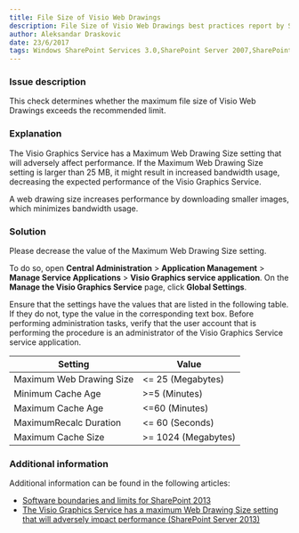 ```yaml
---
title: File Size of Visio Web Drawings
description: File Size of Visio Web Drawings best practices report by SPDocKit determines whether the maximum file size of Visio Web Drawings exceeds the recommended limit.
author: Aleksandar Draskovic 
date: 23/6/2017
tags: Windows SharePoint Services 3.0,SharePoint Server 2007,SharePoint Foundation 2010,SharePoint Server 2010,SharePoint Foundation 2013,SharePoint Server 2013,SharePoint Server 2016
---
```

### Issue description
This check determines whether the maximum file size of Visio Web Drawings exceeds the recommended limit.
### Explanation
The Visio Graphics Service has a Maximum Web Drawing Size setting that will adversely affect performance. If the Maximum Web Drawing Size setting is larger than 25 MB, it might result in increased bandwidth usage, decreasing the expected performance of the Visio Graphics Service.

A web drawing size increases performance by downloading smaller images, which minimizes bandwidth usage.
### Solution
Please decrease the value of the Maximum Web Drawing Size setting. 

To do so, open **Central Administration** > **Application Management** > **Manage Service Applications** > **Visio Graphics service application**. On the **Manage the Visio Graphics Service** page, click **Global Settings**. 

Ensure that the settings have the values that are listed in the following table. If they do not, type the value in the corresponding text box. Before performing administration tasks, verify that the user account that is performing the procedure is an administrator of the Visio Graphics Service service application.

| Setting                  | Value               |
|--------------------------|---------------------|
| Maximum Web Drawing Size | <= 25 (Megabytes)   |
| Minimum Cache Age        | >=5 (Minutes)       |
| Maximum Cache Age        | <=60 (Minutes)      |
| MaximumRecalc Duration   | <= 60 (Seconds)     |
| Maximum Cache Size       | >= 1024 (Megabytes) |

### Additional information 
Additional information can be found in the following articles:
* [Software boundaries and limits for SharePoint 2013](https://technet.microsoft.com/en-us/library/cc262787.aspx)
* [The Visio Graphics Service has a maximum Web Drawing Size setting that will adversely impact performance (SharePoint Server 2013)](https://technet.microsoft.com/en-us/library/ff805074.aspx)
